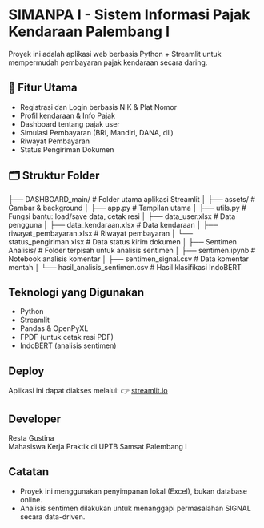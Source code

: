 # SIMANPA I - Sistem Informasi Pajak Kendaraan Palembang I
Proyek ini adalah aplikasi web berbasis Python + Streamlit untuk mempermudah pembayaran pajak kendaraan secara daring.

## 🚀 Fitur Utama
- Registrasi dan Login berbasis NIK & Plat Nomor
- Profil kendaraan & Info Pajak
- Dashboard tentang pajak user
- Simulasi Pembayaran (BRI, Mandiri, DANA, dll)
- Riwayat Pembayaran
- Status Pengiriman Dokumen

## 🗂️ Struktur Folder
├── DASHBOARD_main/ # Folder utama aplikasi Streamlit
│ ├── assets/ # Gambar & background
│ ├── app.py # Tampilan utama
│ ├── utils.py # Fungsi bantu: load/save data, cetak resi
│ ├── data_user.xlsx # Data pengguna
│ ├── data_kendaraan.xlsx # Data kendaraan
│ ├── riwayat_pembayaran.xlsx # Riwayat pembayaran
│ └── status_pengiriman.xlsx # Data status kirim dokumen
│
├── Sentimen Analisis/ # Folder terpisah untuk analisis sentimen
│ ├── sentimen.ipynb # Notebook analisis komentar
│ ├── sentimen_signal.csv # Data komentar mentah
│ └── hasil_analisis_sentimen.csv # Hasil klasifikasi IndoBERT


## Teknologi yang Digunakan
- Python
- Streamlit
- Pandas & OpenPyXL
- FPDF (untuk cetak resi PDF)
- IndoBERT (analisis sentimen)

## Deploy
Aplikasi ini dapat diakses melalui:
👉 [streamlit.io](https://dashboardpajakonline-npapp95tg4xndqgpjgops5g.streamlit.app/) 

## Developer
Resta Gustina  
Mahasiswa Kerja Praktik di UPTB Samsat Palembang I 

## Catatan
- Proyek ini menggunakan penyimpanan lokal (Excel), bukan database online.
- Analisis sentimen dilakukan untuk menanggapi permasalahan SIGNAL secara data-driven.
